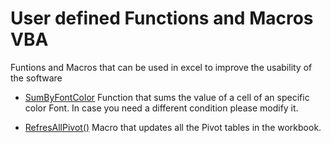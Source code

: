 # User defined Functions and Macros VBA
Funtions and Macros that can be used in excel to improve the usability of the software


- [SumByFontColor](https://github.com/carloscastillom/User_defined_Functions_VBA/blob/main/SumbyFontColor.bas)
Function that sums the value of a cell of an specific color Font. In case you need a different condition please modify it.


- [RefresAllPivot()](https://github.com/carloscastillom/User_defined_Functions_VBA/blob/main/RefreshAllPivotTables.bas)
Macro that updates all the Pivot tables in the workbook.

